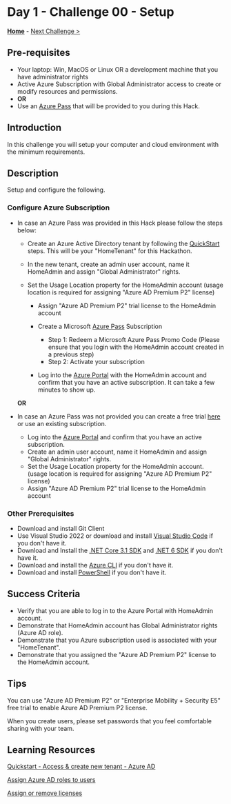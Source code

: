 # Day 1 - Challenge 00 - Setup

**[Home](../README.md)** - [Next Challenge >](./Challenge_D1_01.md)

## Pre-requisites

- Your laptop: Win, MacOS or Linux OR a development machine that you have administrator rights
- Active Azure Subscription with Global Administrator access to create or modify resources and permissions.
- **OR**
- Use an [Azure Pass](https://www.microsoftazurepass.com/) that will be provided to you during this Hack.

## Introduction

In this challenge you will setup your computer and cloud environment with the minimum requirements.

## Description

Setup and configure the following.

### Configure Azure Subscription

- In case an Azure Pass was provided in this Hack please follow the steps below:
  
  - Create an Azure Active Directory tenant by following the [QuickStart](https://learn.microsoft.com/en-us/azure/active-directory/fundamentals/active-directory-access-create-new-tenant) steps. This will be your "HomeTenant" for this Hackathon.
  
  - In the new tenant, create an admin user account, name it HomeAdmin and assign "Global Administrator" rights.
  
  - Set the Usage Location property for the HomeAdmin account (usage location is required for assigning "Azure AD Premium P2" license)
    
    - Assign "Azure AD Premium P2" trial license to the HomeAdmin account
    
    - Create a Microsoft [Azure Pass](https://www.microsoftazurepass.com/Home/HowTo?Length=5) Subscription
      
      - Step 1: Redeem a Microsoft Azure Pass Promo Code (Please ensure that you login with the HomeAdmin account created in a previous step)
      - Step 2: Activate your subscription
    
    - Log into the [Azure Portal](https://portal.azure.com/) with the HomeAdmin account and confirm that you have an active subscription. It can take a few minutes to show up.
  
  **OR**

- In case an Azure Pass was not provided you can create a free trial [here](https://azure.microsoft.com/free/) or use an existing subscription. 
  
  - Log into the [Azure Portal](https://portal.azure.com/) and confirm that you have an active subscription.
  - Create an admin user account, name it HomeAdmin and assign "Global Administrator" rights.
  - Set the Usage Location property for the HomeAdmin account. (usage location is required for assigning "Azure AD Premium P2" license)
  - Assign "Azure AD Premium P2" trial license to the HomeAdmin account

### Other Prerequisites

- Download and install Git Client
- Use Visual Studio 2022 or download and install [Visual Studio Code](https://code.visualstudio.com/) if you don\'t have it.
- Download and Install the [.NET Core 3.1 SDK](https://dotnet.microsoft.com/en-us/download/dotnet/3.1) and [.NET 6 SDK](https://dotnet.microsoft.com/en-us/download/dotnet/6.0) if you don\'t have it.
- Download and install the [Azure CLI](https://docs.microsoft.com/en-us/cli/azure/install-azure-cli) if you don\'t have it.
- Download and install [PowerShell](https://docs.microsoft.com/en-us/powershell/scripting/install/installing-powershell?view=powershell-7.2) if you don\'t have it.

## Success Criteria

- Verify that you are able to log in to the Azure Portal with HomeAdmin account.
- Demonstrate that HomeAdmin account has Global Administrator rights (Azure AD role).
- Demonstrate that you Azure subscription used is associated with your "HomeTenant".
- Demonstrate that you assigned the "Azure AD Premium P2" license to the HomeAdmin account.

## Tips

You can use "Azure AD Premium P2" or "Enterprise Mobility + Security E5" free trial to enable Azure AD Premium P2 license.

When you create users, please set passwords that you feel comfortable sharing with your team.
## Learning Resources

[Quickstart - Access & create new tenant - Azure AD](https://docs.microsoft.com/en-us/azure/active-directory/fundamentals/active-directory-access-create-new-tenant)

[Assign Azure AD roles to users](https://docs.microsoft.com/en-us/azure/active-directory/fundamentals/active-directory-users-assign-role-azure-portal)

[Assign or remove licenses](https://docs.microsoft.com/en-us/azure/active-directory/fundamentals/license-users-groups#assign-licenses-to-users-or-groups)